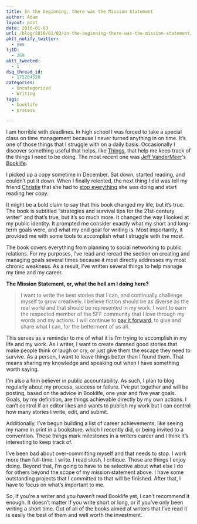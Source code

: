 ```yaml
---
title: In the beginning, there was the Mission Statement
author: Adam
layout: post
date: 2010-01-03
url: /blog/2010/01/03/in-the-beginning-there-was-the-mission-statement/
aktt_notify_twitter:
  - yes
ljID:
  - 269
aktt_tweeted:
  - 1
dsq_thread_id:
  - 175204520
categories:
  - Uncategorized
  - Writing
tags:
  - booklife
  - process

---
```

I am horrible with deadlines. In high school I was forced to take a special class on time management because I never turned anything in on time. It&#8217;s one of those things that I struggle with on a daily basis. Occasionally I discover something useful that helps, like [Things](1), that help me keep track of the things I need to be doing. The most recent one was [Jeff VanderMeer](2)&#8216;s [Booklife](3).

I picked up a copy sometime in December. Sat down, started reading, and couldn&#8217;t put it down. When I finally relented, the next thing I did was tell my friend [Christie](4) that she had to [stop everything](5) she was doing and start reading her copy.

It might be a bold claim to say that this book changed my life, but it&#8217;s true. The book is subtitled &#8220;strategies and survival tips for the 21st-century writer&#8221; and that&#8217;s true, but it&#8217;s so much more. It changed the way I looked at my public identity. It prompted me consider exactly what my short and long-term goals were, and what my end goal for writing is. Most importantly, it provided me with some tools to accomplish what I struggle with the most.

The book covers everything from planning to social networking to public relations. For my purposes, I&#8217;ve read and reread the section on creating and managing goals several times because it most directly addresses my most chronic weakness. As a result, I&#8217;ve written several things to help manage my time and my career.

**The Mission Statement, or, what the hell am I doing here?**

> I want to write the best stories that I can, and continually challenge myself to grow creatively. I believe fiction should be as diverse as the real world and that should be represented in my work. I want to earn the respected member of the SFF community that I love through my words and my actions. I will continue to [pay it forward](6), to give and share what I can, for the betterment of us all.

This serves as a reminder to me of what it is I&#8217;m trying to accomplish in my life and my work. As I writer, I want to create damned good stories that make people think or laugh or cry, or just give them the escape they need to survive. As a person, I want to leave things better than I found them. That means sharing my knowledge and speaking out when I have something worth saying.

I&#8217;m also a firm believer in public accountability. As such, I plan to blog regularly about my process, success or failure. I&#8217;ve put together and will be posting, based on the advice in Booklife, one year and five year goals. Goals, by my definition, are things achievable directly by my own actions. I can&#8217;t control if an editor likes and wants to publish my work but I can control how many stories I write, edit, and submit.

Additionally, I&#8217;ve begun building a list of career achievements, like seeing my name in print in a bookstore, which I recently did, or being invited to a convention. These things mark milestones in a writers career and I think it&#8217;s interesting to keep track of.

I&#8217;ve been bad about over-committing myself and that needs to stop. I work more than full-time. I write. I read slush. I critique. Those are things I enjoy doing. Beyond that, I&#8217;m going to have to be selective about what else I do for others beyond the scope of my mission statement above. I have some outstanding projects that I committed to that will be finished. After that, I have to focus on what&#8217;s important to me.

So, if you&#8217;re a writer and you haven&#8217;t read Booklife yet, I can&#8217;t recommend it enough. It doesn&#8217;t matter if you write short or long, or if you&#8217;ve only been writing a short time. Out of all of the books aimed at writers that I&#8217;ve read it is easily the best of them and well worth the investment.

 [1]: http://culturedcode.com/things/
 [2]: http://www.jeffvandermeer.com/
 [3]: http://booklifenow.com/
 [4]: http://inkhaven.net/
 [5]: http://inkhaven.net/2010/01/mission-statement-no-im-not-kidding/
 [6]: http://en.wikipedia.org/wiki/Pay_it_forward
